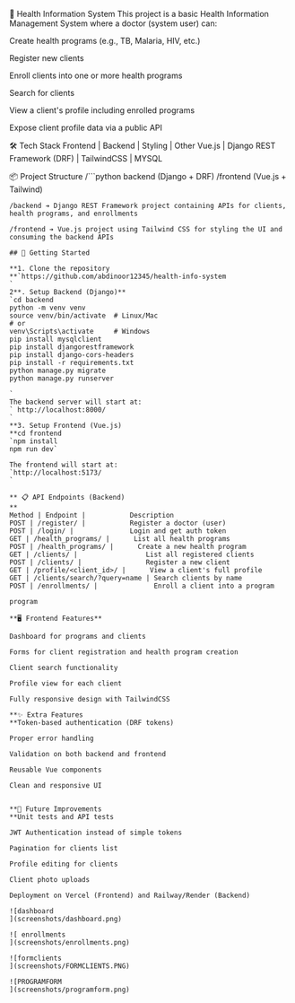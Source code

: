 🏥 Health Information System
This project is a basic Health Information Management System where a doctor (system user) can:

Create health programs (e.g., TB, Malaria, HIV, etc.)

Register new clients

Enroll clients into one or more health programs

Search for clients

View a client's profile including enrolled programs

Expose client profile data via a public API

🛠️ Tech Stack
Frontend | Backend | Styling | Other
Vue.js | Django REST Framework (DRF) | TailwindCSS | MYSQL

📦 Project Structure
/```python
backend (Django + DRF)
/frontend (Vue.js + Tailwind)

```
/backend ➔ Django REST Framework project containing APIs for clients, health programs, and enrollments

/frontend ➔ Vue.js project using Tailwind CSS for styling the UI and consuming the backend APIs

## 🚀 Getting Started

**1. Clone the repository
**`https://github.com/abdinoor12345/health-info-system
` 
2**. Setup Backend (Django)**
`cd backend
python -m venv venv
source venv/bin/activate  # Linux/Mac
# or
venv\Scripts\activate     # Windows
pip install mysqlclient
pip install djangorestframework
pip install django-cors-headers
pip install -r requirements.txt
python manage.py migrate
python manage.py runserver

`
The backend server will start at:
` http://localhost:8000/
` 
**3. Setup Frontend (Vue.js)
**cd frontend
`npm install
npm run dev`

The frontend will start at:
`http://localhost:5173/
`

** 📋 API Endpoints (Backend)
**
Method | Endpoint |           Description
POST | /register/ |           Register a doctor (user)
POST | /login/ |              Login and get auth token
GET | /health_programs/ |      List all health programs
POST | /health_programs/ |      Create a new health program
GET | /clients/ |                 List all registered clients
POST | /clients/ |                Register a new client
GET | /profile/<client_id>/ |      View a client's full profile
GET | /clients/search/?query=name | Search clients by name
POST | /enrollments/ |              Enroll a client into a program

program

**🖥️ Frontend Features**

Dashboard for programs and clients

Forms for client registration and health program creation

Client search functionality

Profile view for each client

Fully responsive design with TailwindCSS

**✨ Extra Features
**Token-based authentication (DRF tokens)

Proper error handling

Validation on both backend and frontend

Reusable Vue components

Clean and responsive UI


**🧪 Future Improvements
**Unit tests and API tests

JWT Authentication instead of simple tokens

Pagination for clients list

Profile editing for clients

Client photo uploads

Deployment on Vercel (Frontend) and Railway/Render (Backend)

![dashboard 
](screenshots/dashboard.png)

![ enrollments
](screenshots/enrollments.png)

![formclients
](screenshots/FORMCLIENTS.PNG)

![PROGRAMFORM
](screenshots/programform.png)


